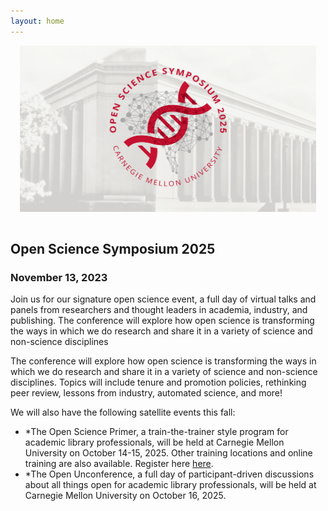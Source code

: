 ```yaml
---
layout: home
---
```


<style>
#logo-container {
    margin: 0 auto;
   /* width: 70vw; */
	padding: 15px;
	padding-top: 0px;
}

#logo-container img {
    /* width: 70vw; */
}
</style>

<div id='logo-container'><img src="assets/images/temporary-banner-2023.jpg" /></div>

## Open Science Symposium 2025

### November 13, 2023

Join us for our signature open science event, a full day of virtual talks and panels from researchers and thought leaders in academia, industry, and publishing. The conference will explore how open science is transforming the ways in which we do research and share it in a variety of science and non-science disciplines

The conference will explore how open science is transforming the ways in which 
we do research and share it in a variety of science and non-science disciplines.
Topics will include tenure and promotion policies, rethinking peer review,
lessons from industry, automated science, and more!

We will also have the following satellite events this fall:

- *The Open Science Primer, a train-the-trainer style program for academic library professionals, will be held at Carnegie Mellon University on October 14-15, 2025. Other training locations and online training are also available. Register here [here](https://guides.library.cmu.edu/openscienceprimer/register).
- *The Open Unconference, a full day of participant-driven discussions about all things open for academic library professionals, will be held at Carnegie Mellon University on October 16, 2025.
